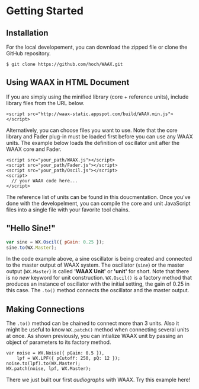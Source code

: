 # Getting Started


## Installation

For the local developement, you can download the zipped file or clone the GitHub repository.

```
$ git clone https://github.com/hoch/WAAX.git
```


## Using WAAX in HTML Document

If you are simply using the minified library (core + reference units), include library files from the URL below.

```
<script src="http://waax-static.appspot.com/build/WAAX.min.js"></script>
```

Alternatively, you can choose files you want to use. Note that the core library  and Fader plug-in must be loaded first before you can use any WAAX units. The example below loads the definition of oscillator unit after the WAAX core and Fader.

```
<script src="your_path/WAAX.js"></script>
<script src="your_path/Fader.js"></script>
<script src="your_path/Oscil.js"></script>
<script>
  // your WAAX code here...
</script>
```

The reference list of units can be found in this doucmentation. Once you've done with the developelment, you can compile the core and unit JavaScript files into a single file with your favorite tool chains.


## "Hello Sine!"

```javascript
var sine = WX.Oscil({ pGain: 0.25 });
sine.to(WX.Master);
```

In the code example above, a sine oscillator is being created and connected to the master output of WAAX system. The oscillator (`sine`) or the master output (`WX.Master`) is called **'WAAX Unit'** or **'unit'** for short. Note that there is no *new* keyword for unit construction. `WX.Oscil()` is a factory method that produces an instance of oscillator with the initial setting, the gain of 0.25 in this case. The `.to()` method connects the oscillator and the master output.


## Making Connections

The `.to()` method can be chained to connect more than 3 units. Also it might be useful to know `WX.patch()` method when connecting several units at once. As shown previously, you can intialize WAAX unit by passing an object of parameters to its factory method.

```
var noise = WX.Noise({ pGain: 0.5 }),
    lpf = WX.LPF({ pCutoff: 250, pQ: 12 });
noise.to(lpf).to(WX.Master);
WX.patch(noise, lpf, WX.Master);
```

There we just built our first *audiographs* with WAAX. Try this example here!